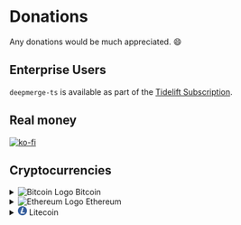 # Donations

Any donations would be much appreciated. 😄

## Enterprise Users

`deepmerge-ts` is available as part of the
[Tidelift Subscription](https://tidelift.com/subscription/pkg/npm-deepmerge-ts).

## Real money

[![ko-fi](https://ko-fi.com/img/githubbutton_sm.svg)](https://ko-fi.com/rebeccastevens)

## Cryptocurrencies

<details>
<summary>
  <img src="https://raw.githubusercontent.com/get-icon/geticon/master/icons/bitcoin.svg" height="16" alt="Bitcoin Logo">
  Bitcoin
</summary>

![bitcoin address QR code](https://raw.githubusercontent.com/RebeccaStevens/RebeccaStevens/main/assets/cryptocurrencies/wallets/bitcoin.png)\
bc1qgr2xwvkpztsaq9kplud84r3dfz4g3e7d5c5lxm

</details>

<details>
<summary>
  <img src="https://raw.githubusercontent.com/get-icon/geticon/master/icons/ethereum.svg" height="16" alt="Ethereum Logo">
  Ethereum
</summary>

![ethereum address QR code](https://raw.githubusercontent.com/RebeccaStevens/RebeccaStevens/main/assets/cryptocurrencies/wallets/ethereum.png)\
0x643769d1DD2Cb912656dAA27C1b97e5A81EF9fd2

</details>

<details>
<summary>
  <img src="https://raw.githubusercontent.com/RebeccaStevens/RebeccaStevens/main/assets/cryptocurrencies/logos/ltc.svg" height="16" alt="Litecoin Logo">  <!-- markdownlint-disable-line MD013 -->
  Litecoin
</summary>

![litecoin address QR code](https://raw.githubusercontent.com/RebeccaStevens/RebeccaStevens/main/assets/cryptocurrencies/wallets/litecoin.png)\
ltc1qxr7p6z4hrh87g9mjjk67chyduwrh2nfrpxksjv

</details>
